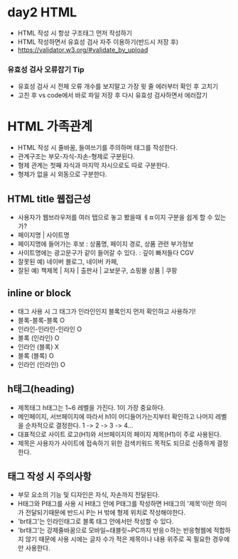 # day2 HTML
* HTML 작성 시 항상 구조태그 먼저 작성하기
* HTML 작성하면서 유효성 검사 자주 이용하기(반드시 저장 후)
* https://validator.w3.org/#validate_by_upload
### 유효성 검사 오류잡기 Tip
* 유효성 검사 시 전체 오류 개수를 보지말고 가장 윗 줄 에러부터 확인 후 고치기
* 고친 후 vs code에서 바로 파일 저장 후 다시 유효성 검사하면서 에러잡기
# HTML 가족관계
* HTML 작성 시 줄바꿈, 들여쓰기를 주의하며 태그를 작성한다.
* 관계구조는 부모-자식-자손-형제로 구분된다.
* 형제 관계는 첫째 자식과 마지막 자시으로도 따로 구분한다.
* 형제가 없을 시 외동으로 구분한다.
## HTML title 웹접근성
* 사용자가 웹브라우저를 여러 탭으로 놓고 봤을때 ㅔㅍ이지 구분을 쉽게 할 수 있는가?
* 페이지명 | 사이트명 
* 페이지명에 들어가는 후보 : 상품명, 페이지 경로, 상품 관련 부가정보
* 사이트명에는 광고문구가 같이 들어갈 수 있다. : 깊이 빠저들다 CGV
* 잘못된 예) 네이버 블로그, 네이버 카페,
* 잘된 예) 책제목 | 저자 | 출판사 | 교보문구, 쇼핑몰 상품 | 쿠팡
## inline or block
* 태그 사용 시 그 태그가 인라인인지 블록인지 먼저 확인하고 사용하기!
* 블록-블록-블록  O
* 인라인-인라인-인라인 O
* 블록 (인라인) O
* 인라인 (블록) X
* 블록 (블록) O
* 인라인 (인라인) O
## h태그(heading)
* 제목태그 h태그는  1~6 레벨을 가진다. 1이 가장 중요하다.
* 메인페이지, 서브페이지에 따라서 h1이 어디들어가는지부터 확인하고 나머지 레벨을 순차적으로 결정한다. 1 -> 2 -> 3 -> 4...
* 대표적으로 사이트 로고(H1)와 서브페이지의 페이지 제목(H1)이 주로 사용된다.
* 제목은 사용자가 사이트에 접속하기 위한 검색키워드 목적도 되므로 신중하게 결정한다.
## 태그 작성 시 주의사항
* 부모 요소의 기능 및 디자인은 자식, 자손까지 전달된다.
* H태그와 P태그를 사용 시 H태그 안에 P태그를 작성하면 H태그의 '제목'이란 의미가 전달되기때문에 반드시 P는 H 밖에 형제 위치로 작성해야한다.
* 'br태그'는 인라인태그로 블록 태그 안에서만 작성할 수 있다.
* 'br태그'는 강제줄바꿈으로 모바일~태블릿~PC까지 반응ㅇ하는 반응형웹에 적합하지 않기 때문에 사용 시에는 글자 수가 적은 제목이나 내용 위주로 꼭 필요한 경우에만 사용한다.
